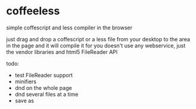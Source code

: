 coffeeless
==========

simple coffescript and less compiler in the browser

just drag and drop a coffescript or a less file from your desktop to the area in the page and it will compile it for you
doesn't use any webservice, just the vendor libraries and html5 FileReader API

todo:
 - test FileReader support
 - minifiers
 - dnd on the whole page
 - dnd several files at a time
 - save as
